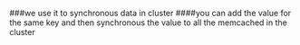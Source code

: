 ###we use it to synchronous data in cluster
####you can add the value for the same key and then synchronous the value to all the memcached in the cluster
